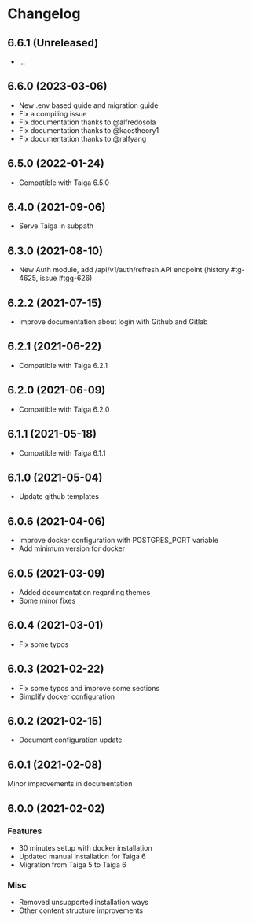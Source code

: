 # Changelog

## 6.6.1 (Unreleased)

- ...

## 6.6.0 (2023-03-06)

- New .env based guide and migration guide
- Fix a compiling issue
- Fix documentation thanks to @alfredosola
- Fix documentation thanks to @kaostheory1
- Fix documentation thanks to @ralfyang

## 6.5.0 (2022-01-24)

- Compatible with Taiga 6.5.0

## 6.4.0 (2021-09-06)

- Serve Taiga in subpath

## 6.3.0 (2021-08-10)

- New Auth module, add /api/v1/auth/refresh API endpoint (history #tg-4625, issue #tgg-626)

## 6.2.2 (2021-07-15)

- Improve documentation about login with Github and Gitlab

## 6.2.1 (2021-06-22)

- Compatible with Taiga 6.2.1

## 6.2.0 (2021-06-09)

- Compatible with Taiga 6.2.0

## 6.1.1 (2021-05-18)

- Compatible with Taiga 6.1.1

## 6.1.0 (2021-05-04)

- Update github templates

## 6.0.6 (2021-04-06)

- Improve docker configuration with POSTGRES_PORT variable
- Add minimum version for docker

## 6.0.5 (2021-03-09)

- Added documentation regarding themes
- Some minor fixes

## 6.0.4 (2021-03-01)

- Fix some typos

## 6.0.3 (2021-02-22)

- Fix some typos and improve some sections
- Simplify docker configuration

## 6.0.2 (2021-02-15)

- Document configuration update

## 6.0.1 (2021-02-08)

Minor improvements in documentation

## 6.0.0 (2021-02-02)

### Features

- 30 minutes setup with docker installation
- Updated manual installation for Taiga 6
- Migration from Taiga 5 to Taiga 6

### Misc

- Removed unsupported installation ways
- Other content structure improvements
